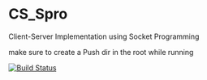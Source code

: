 # CS_Spro
Client-Server Implementation using Socket Programming  


make sure to create a Push dir in the root while running


[![Build Status](https://travis-ci.org/{ORG-or-USERNAME}/{REPO-NAME}.png?branch=master)](https://travis-ci.org/{ORG-or-USERNAME}/{REPO-NAME})
